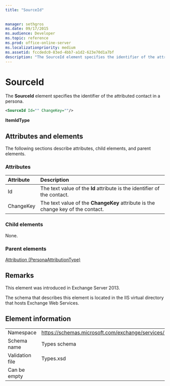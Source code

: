 ```yaml
---
title: "SourceId"
 
 
manager: sethgros
ms.date: 09/17/2015
ms.audience: Developer
ms.topic: reference
ms.prod: office-online-server
ms.localizationpriority: medium
ms.assetid: fccdedc0-83ed-4bb7-a1d2-623e70d1a7bf
description: "The SourceId element specifies the identifier of the attributed contact in a persona."
---
```


# SourceId

The **SourceId** element specifies the identifier of the attributed contact in a persona. 
  
```XML
<SourceId Id="" ChangeKey=""/>
```

 **ItemIdType**
## Attributes and elements

The following sections describe attributes, child elements, and parent elements.
  
### Attributes

|**Attribute**|**Description**|
|:-----|:-----|
|Id  <br/> |The text value of the **Id** attribute is the identifier of the contact.  <br/> |
|ChangeKey  <br/> |The text value of the **ChangeKey** attribute is the change key of the contact.  <br/> |
   
### Child elements

None.
  
### Parent elements

[Attribution (PersonaAttributionType)](attribution-personaattributiontype.md)
  
## Remarks

This element was introduced in Exchange Server 2013.
  
The schema that describes this element is located in the IIS virtual directory that hosts Exchange Web Services.
  
## Element information

|||
|:-----|:-----|
|Namespace  <br/> |https://schemas.microsoft.com/exchange/services/2006/types  <br/> |
|Schema name  <br/> |Types schema  <br/> |
|Validation file  <br/> |Types.xsd  <br/> |
|Can be empty  <br/> ||
   

